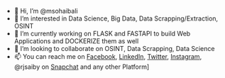 - 👋 Hi, I’m @msohaibali
- 👀 I’m interested in Data Science, Big Data, Data Scrapping/Extraction, OSINT
- 🌱 I’m currently working on FLASK and FASTAPI to build Web Applications and DOCKERIZE them as well
- 💞️ I’m looking to collaborate on OSINT, Data Scrapping, Data Science
- 📫 You can reach me on [Facebook](https://www.facebook/com/iamsaiby), [LinkedIn](https://www.linkedin.com/in/msohaibali), [Twitter](https://www.twitter.com/RjSaiby), [Instagram](https://www.instagram.com/rjsaiby), @rjsaiby on [Snapchat](https://www.snapchat.com/) and any other Platform]

<!---
msohaibali/msohaibali is a ✨ special ✨ repository because its `README.md` (this file) appears on your GitHub profile.
You can click the Preview link to take a look at your changes.
--->
